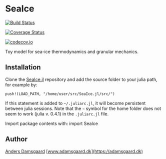 # SeaIce

[![Build Status](https://travis-ci.org/anders-dc/SeaIce.jl.svg?branch=master)](https://travis-ci.org/anders-dc/SeaIce.jl)

[![Coverage Status](https://coveralls.io/repos/anders-dc/SeaIce.jl/badge.svg?branch=master&service=github)](https://coveralls.io/github/anders-dc/SeaIce.jl?branch=master)

[![codecov.io](http://codecov.io/github/anders-dc/SeaIce.jl/coverage.svg?branch=master)](http://codecov.io/github/anders-dc/SeaIce.jl?branch=master)

Toy model for sea-ice thermodynamics and granular mechanics.

## Installation
Clone the [SeaIce.jl](https://github.com/anders-dc/SeaIce.jl) repository and add 
the source folder to your julia path, for example by:

    push!(LOAD_PATH, "/home/user/src/SeaIce.jl/src/")

If this statement is added to `~/.juliarc.jl`, it will become persistent between
julia sessions. Note that the `~` symbol for the home folder does not seem to
work (julia v. 0.4.1) in the `.juliarc.jl` file.

Import package contents with:
    import SeaIce

## Author
[Anders Damsgaard](mailto:andersd@riseup.net) 
[www.adamsgaard.dk](https://adamsgaard.dk)
